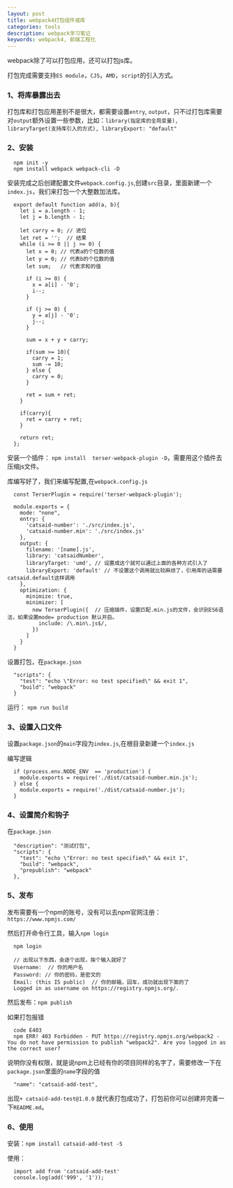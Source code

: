 ```yaml
---
layout: post
title: webpack4打包组件或库
categories: tools
description: webpack学习笔记
keywords: webpack4, 前端工程化 
---
```



webpack除了可以打包应用，还可以打包js库。

打包完成需要支持`ES module`，`CJS`，`AMD`，`script`的引入方式。

### 1、将库暴露出去

打包库和打包应用差别不是很大，都需要设置`entry`, `output`，只不过打包库需要对`output`额外设置一些参数，比如：`library(指定库的全局变量), libraryTarget(支持库引入的方式), libraryExport: "default"`


### 2、安装

```
  npm init -y
  npm install webpack webpack-cli -D
```

安装完成之后创建配置文件`webpack.config.js`,创建`src`目录，里面新建一个`index.js`，我们来打包一个大整数加法库。

```
  export default function add(a, b){
    let i = a.length - 1;
    let j = b.length - 1;

    let carry = 0; // 进位
    let ret = '';  // 结果
    while (i >= 0 || j >= 0) {
      let x = 0; // 代表a的个位数的值
      let y = 0; // 代表b的个位数的值
      let sum;   // 代表求和的值

      if (i >= 0) {
        x = a[i] - '0';
        i--;
      }

      if (j >= 0) {
        y = a[j] - '0';
        j--;
      }

      sum = x + y + carry;

      if(sum >= 10){
        carry = 1;
        sum -= 10;
      } else {
        carry = 0;
      }
      
      ret = sum + ret;
    }

    if(carry){
      ret = carry + ret;
    }

    return ret;
  };
```

安装一个插件： `npm install  terser-webpack-plugin -D`，需要用这个插件去压缩js文件。

库编写好了，我们来编写配置,在`webpack.config.js`

```
  const TerserPlugin = require('terser-webpack-plugin');

  module.exports = {
    mode: "none",
    entry: {
      'catsaid-number': './src/index.js',
      'catsaid-number.min': './src/index.js'
    },
    output: {
      filename: '[name].js',
      library: 'catsaidNumber',
      libraryTarget: 'umd', // 设置成这个就可以通过上面的各种方式引入了
      libraryExport: 'default' // 不设置这个调用就比较麻烦了，引用库的话需要catsaid.default这样调用
    },
    optimization: {
      minimize: true,
      minimizer: [
        new TerserPlugin({  // 压缩插件，设置匹配.min.js的文件，会识别ES6语法，如果设置mode= production 默认开启。
          include: /\.min\.js$/,
        })
      ]
    }
  }
```

设置打包，在`package.json`

```
  "scripts": {
    "test": "echo \"Error: no test specified\" && exit 1",
    "build": "webpack"
  }
```

运行： `npm run build`


### 3、设置入口文件

设置`package.json`的`main`字段为`index.js`,在根目录新建一个`index.js`

编写逻辑

```
  if (process.env.NODE_ENV  == 'production') {
    module.exports = require('./dist/catsaid-number.min.js');
  } else {
    module.exports = require('./dist/catsaid-number.js');
  }
```

### 4、设置简介和钩子

在`package.json`

```
  "description": "测试打包",
  "scripts": {
    "test": "echo \"Error: no test specified\" && exit 1",
    "build": "webpack",
    "prepublish": "webpack"
  },
```

### 5、发布

发布需要有一个npm的账号，没有可以去npm官网注册：`https://www.npmjs.com/`

然后打开命令行工具，输入`npm login`

```
  npm login

  // 出现以下东西，会逐个出现，挨个输入就好了
  Username:  // 你的用户名
  Password: // 你的密码，是密文的
  Email: (this IS public)  // 你的邮箱，回车，成功就出现下面的了
  Logged in as username on https://registry.npmjs.org/.
```

然后发布：`npm publish`

如果打包报错

```
  code E403
  npm ERR! 403 Forbidden - PUT https://registry.npmjs.org/webpack2 - You do not have permission to publish "webpack2". Are you logged in as the correct user?

```

说明你没有权限，就是说npm上已经有你的项目同样的名字了，需要修改一下在`package.json`里面的`name`字段的值

```
  "name": "catsaid-add-test",
```

出现`+ catsaid-add-test@1.0.0` 就代表打包成功了，打包前你可以创建并完善一下`README.md`。

### 6、使用

安装：`npm install catsaid-add-test -S`

使用：

```
  import add from 'catsaid-add-test'
  console.log(add('999', '1'));
```

